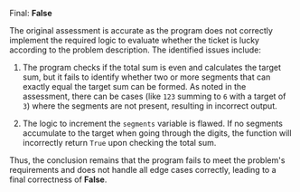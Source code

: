Final: **False** 

The original assessment is accurate as the program does not correctly implement the required logic to evaluate whether the ticket is lucky according to the problem description. The identified issues include:

1. The program checks if the total sum is even and calculates the target sum, but it fails to identify whether two or more segments that can exactly equal the target sum can be formed. As noted in the assessment, there can be cases (like `123` summing to `6` with a target of `3`) where the segments are not present, resulting in incorrect output.

2. The logic to increment the `segments` variable is flawed. If no segments accumulate to the target when going through the digits, the function will incorrectly return `True` upon checking the total sum.

Thus, the conclusion remains that the program fails to meet the problem's requirements and does not handle all edge cases correctly, leading to a final correctness of **False**.